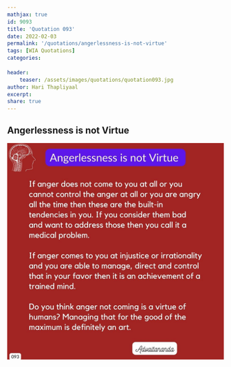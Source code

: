 ```yaml
---
mathjax: true
id: 9093
title: 'Quotation 093'
date: 2022-02-03
permalink: '/quotations/angerlessness-is-not-virtue'
tags: [WIA Quotations] 
categories: 

header:
    teaser: /assets/images/quotations/quotation093.jpg
author: Hari Thapliyaal 
excerpt:
share: true 
---
```


## Angerlessness is not Virtue

![Angerlessness is not Virtue](/assets/images/quotations/quotation093.jpg)
